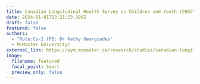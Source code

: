```yaml
---
title: Canadian Longitudinal Health Survey on Children and Youth (CHSCY 2023)
date: 2024-01-01T13:21:53.399Z
draft: false
featured: false
authors:
  - "Role:Co-I (PI: Dr Kathy Georgiades"
  - McMaster University)
external_link: https://aym.mcmaster.ca/research/studies/canadian-longitudinal-health-survey-on-children-and-youth/
image:
  filename: featured
  focal_point: Smart
  preview_only: false
---
```


